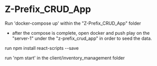 # Z-Prefix_CRUD_App


Run 'docker-compose up' within the "Z-Prefix_CRUD_App" folder
  - after the compose is complete, open docker and push play on the "server-1" under the "z-prefix_crud_app" in order to seed the data.

run  npm install react-scripts --save

run 'npm start' in the client/inventory_management folder